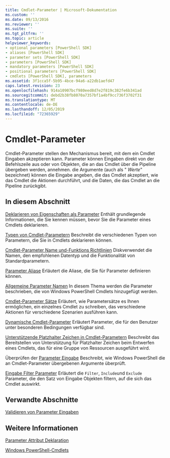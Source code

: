 ```yaml
---
title: Cmdlet-Parameter | Microsoft-Dokumentation
ms.custom: ''
ms.date: 09/13/2016
ms.reviewer: ''
ms.suite: ''
ms.tgt_pltfrm: ''
ms.topic: article
helpviewer_keywords:
- optional parameters [PowerShell SDK]
- aliases [PowerShell SDK]
- parameter sets [PowerShell SDK]
- parameters [PowerShell SDK]
- mandatory parameters [PowerShell SDK]
- positional parameters [PowerShell SDK]
- cmdlets [PowerShell SDK], parameters
ms.assetid: 3f1cca5f-5b95-4bce-94a6-a22db1aefd47
caps.latest.revision: 23
ms.openlocfilehash: 914a10907bcf980eed8d7e2f819c382fe6b341ad
ms.sourcegitcommit: debd2b38fb8070a7357bf1a4bf9cc736f3702f31
ms.translationtype: MT
ms.contentlocale: de-DE
ms.lasthandoff: 12/05/2019
ms.locfileid: "72365929"
---
```

# <a name="cmdlet-parameters"></a>Cmdlet-Parameter

Cmdlet-Parameter stellen den Mechanismus bereit, mit dem ein Cmdlet Eingaben akzeptieren kann. Parameter können Eingaben direkt von der Befehlszeile aus oder von Objekten, die an das Cmdlet über die Pipeline übergeben werden, annehmen. die Argumente (auch als " *Werte*" bezeichnet) können die Eingabe angeben, die das Cmdlet akzeptiert, wie das Cmdlet die Aktionen durchführt, und die Daten, die das Cmdlet an die Pipeline zurückgibt.

## <a name="in-this-section"></a>In diesem Abschnitt

[Deklarieren von Eigenschaften als Parameter](./declaring-properties-as-parameters.md) Enthält grundlegende Informationen, die Sie kennen müssen, bevor Sie die Parameter eines Cmdlets deklarieren.

[Typen von Cmdlet-Parametern](./types-of-cmdlet-parameters.md) Beschreibt die verschiedenen Typen von Parametern, die Sie in Cmdlets deklarieren können.

[Cmdlet-Parameter Name und-Funktions Richtlinien](./standard-cmdlet-parameter-names-and-types.md) Diskverwendet die Namen, den empfohlenen Datentyp und die Funktionalität von Standardparametern.

[Parameter Aliase](./parameter-aliases.md) Erläutert die Aliase, die Sie für Parameter definieren können.

[Allgemeine Parameter Namen](./common-parameter-names.md) In diesem Thema werden die Parameter beschrieben, die von Windows PowerShell Cmdlets hinzugefügt werden.

[Cmdlet-Parameter Sätze](./cmdlet-parameter-sets.md) Erläutert, wie Parametersätze es Ihnen ermöglichen, ein einzelnes Cmdlet zu schreiben, das verschiedene Aktionen für verschiedene Szenarien ausführen kann.

[Dynamische Cmdlet-Parameter](./cmdlet-dynamic-parameters.md) Erläutert Parameter, die für den Benutzer unter besonderen Bedingungen verfügbar sind.

[Unterstützende Platzhalter Zeichen in Cmdlet-Parametern](./supporting-wildcard-characters-in-cmdlet-parameters.md) Beschreibt das Bereitstellen von Unterstützung für Platzhalter Zeichen beim Entwerfen eines Cmdlets, das für eine Gruppe von Ressourcen ausgeführt wird.

Überprüfen der [Parameter Eingabe](./validating-parameter-input.md) Beschreibt, wie Windows PowerShell die an Cmdlet-Parameter übergebenen Argumente überprüft.

[Eingabe Filter Parameter](./input-filter-parameters.md) Erläutert die `Filter`, `Include`und `Exclude` Parameter, die den Satz von Eingabe Objekten filtern, auf die sich das Cmdlet auswirkt.

## <a name="related-sections"></a>Verwandte Abschnitte

[Validieren von Parameter Eingaben](./how-to-validate-parameter-input.md)

## <a name="see-also"></a>Weitere Informationen

[Parameter Attribut Deklaration](./parameter-attribute-declaration.md)

[Windows PowerShell-Cmdlets](./cmdlet-overview.md)
